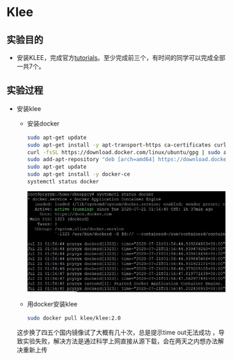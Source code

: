 # Klee

## 实验目的

- 安装KLEE，完成官方[tutorials](https://klee.github.io/tutorials/testing-function/)。至少完成前三个，有时间的同学可以完成全部一共7个。

## 实验过程

- 安装klee
  - 安装docker

    ```bash
    sudo apt-get update
    sudo apt-get install -y apt-transport-https ca-certificates curl software-properties-common
    curl -fsSL https://download.docker.com/linux/ubuntu/gpg | sudo apt-key add -
    sudo add-apt-repository "deb [arch=amd64] https://download.docker.com/linux/ubuntu $(lsb_release -cs) stable"
    sudo apt-get update
    sudo apt-get install -y docker-ce
    systemctl status docker 
    ```

    ![ ](image\docker安装.JPG)
  - 用docker安装klee

    ```bash
    sudo docker pull klee/klee:2.0
    ```

  这步换了四五个国内镜像试了大概有几十次，总是提示time out无法成功 ，导致实验失败，解决方法是通过科学上网直接从源下载，会在两天之内想办法解决重新上传